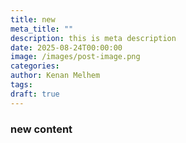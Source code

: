 ```yaml
---
title: new
meta_title: ""
description: this is meta description
date: 2025-08-24T00:00:00
image: /images/post-image.png
categories: 
author: Kenan Melhem
tags: 
draft: true
---
```

### new content